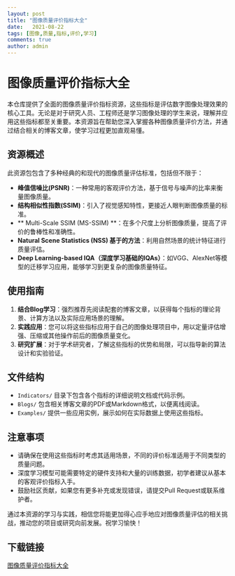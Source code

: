 ```yaml
---
layout: post
title: "图像质量评价指标大全"
date:   2021-08-22
tags: [图像,质量,指标,评价,学习]
comments: true
author: admin
---
```

# 图像质量评价指标大全

本仓库提供了全面的图像质量评价指标资源，这些指标是评估数字图像处理效果的核心工具。无论是对于研究人员、工程师还是学习图像处理的学生来说，理解并应用这些指标都至关重要。本资源旨在帮助您深入掌握各种图像质量评价方法，并通过结合相关的博客文章，使学习过程更加直观易懂。

## 资源概述

此资源包包含了多种经典的和现代的图像质量评估标准，包括但不限于：

- **峰值信噪比(PSNR)**：一种常用的客观评价方法，基于信号与噪声的比率来衡量图像质量。
- **结构相似性指数(SSIM)**：引入了视觉感知特性，更接近人眼判断图像质量的标准。
- ** Multi-Scale SSIM (MS-SSIM) **：在多个尺度上分析图像质量，提高了评价的鲁棒性和准确性。
- **Natural Scene Statistics (NSS) 基于的方法**：利用自然场景的统计特征进行质量评估。
- **Deep Learning-based IQA（深度学习基础的IQAs）**：如VGG、AlexNet等模型的迁移学习应用，能够学习到更复杂的图像质量特征。

## 使用指南

1. **结合Blog学习**：强烈推荐先阅读配套的博客文章，以获得每个指标的理论背景、计算方法以及实际应用场景的理解。
2. **实践应用**：您可以将这些指标应用于自己的图像处理项目中，用以定量评估增强、压缩或其他操作前后的图像质量变化。
3. **研究扩展**：对于学术研究者，了解这些指标的优势和局限，可以指导新的算法设计和实验验证。

## 文件结构

- `Indicators/` 目录下包含各个指标的详细说明文档或代码示例。
- `Blogs/` 包含相关博客文章的PDF或Markdown格式，以便离线阅读。
- `Examples/` 提供一些应用实例，展示如何在实际数据上使用这些指标。

## 注意事项

- 请确保在使用这些指标时考虑其适用场景，不同的评价标准适用于不同类型的质量问题。
- 深度学习模型可能需要特定的硬件支持和大量的训练数据，初学者建议从基本的客观评价指标入手。
- 鼓励社区贡献，如果您有更多补充或发现错误，请提交Pull Request或联系维护者。

通过本资源的学习与实践，相信您将能更加得心应手地应对图像质量评估的相关挑战，推动您的项目或研究向前发展。祝学习愉快！

## 下载链接

[图像质量评价指标大全](https://pan.quark.cn/s/77c520fcd1fa)